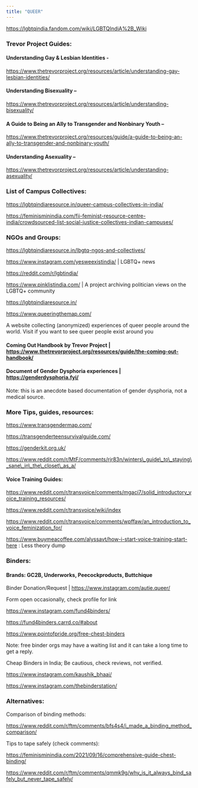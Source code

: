 ```yaml
---
title: "QUEER"
---
```


https://lgbtqindia.fandom.com/wiki/LGBTQIndiA%2B_Wiki

### Trevor Project Guides:

#### Understanding Gay & Lesbian Identities -

https://www.thetrevorproject.org/resources/article/understanding-gay-lesbian-identities/

#### Understanding Bisexuality –

https://www.thetrevorproject.org/resources/article/understanding-bisexuality/

#### A Guide to Being an Ally to Transgender and Nonbinary Youth –

https://www.thetrevorproject.org/resources/guide/a-guide-to-being-an-ally-to-transgender-and-nonbinary-youth/

#### Understanding Asexuality –

https://www.thetrevorproject.org/resources/article/understanding-asexuality/

### List of Campus Collectives:

https://lgbtqindiaresource.in/queer-campus-collectives-in-india/

https://feminisminindia.com/fii-feminist-resource-centre-india/crowdsourced-list-social-justice-collectives-indian-campuses/

### NGOs and Groups:

https://lgbtqindiaresource.in/lbgtq-ngos-and-collectives/

https://www.instagram.com/yesweexistindia/ | LGBTQ+ news

https://reddit.com/r/lgbtindia/

https://www.pinklistindia.com/ | A project archiving politician views on the LGBTQ+ community

https://lgbtqindiaresource.in/

https://www.queeringthemap.com/

A website collecting (anonymized) experiences of queer people around the world.
Visit if you want to see queer people exist around you

#### Coming Out Handbook by Trevor Project | https://www.thetrevorproject.org/resources/guide/the-coming-out-handbook/

#### Document of Gender Dysphoria experiences | https://genderdysphoria.fyi/

Note: this is an anecdote based documentation of gender dysphoria, not a medical source.

### More Tips, guides, resources:

https://www.transgendermap.com/

https://transgenderteensurvivalguide.com/

https://genderkit.org.uk/

https://www.reddit.com/r/MtF/comments/rjr83n/winters\_guide\_to\_staying\_sane\_in\_the\_closet\_as_a/

#### Voice Training Guides:

https://www.reddit.com/r/transvoice/comments/mgaci7/solid_introductory_voice_training_resources/

https://www.reddit.com/r/transvoice/wiki/index

https://www.reddit.com/r/transvoice/comments/wpffaw/an_introduction_to_voice_feminization_for/

https://www.buymeacoffee.com/alyssavt/how-i-start-voice-training-start-here : Less theory dump

### Binders:

#### Brands: GC2B, Underworks, Peecockproducts, Buttchique

Binder Donation/Request | https://www.instagram.com/autie.queer/ 

Form open occasionally, check profile for link

https://www.instagram.com/fund4binders/

https://fund4binders.carrd.co/#about

https://www.pointofpride.org/free-chest-binders

Note: free binder orgs may have a waiting list and it can take a long time to get a reply.

Cheap Binders in India; Be cautious, check reviews, not verified.

https://www.instagram.com/kaushik_bhaai/

https://www.instagram.com/thebinderstation/

### Alternatives:

Comparison of binding methods:

https://www.reddit.com/r/ftm/comments/bfs4s4/i_made_a_binding_method_comparison/

Tips to tape safely (check comments):

https://feminisminindia.com/2021/09/16/comprehensive-guide-chest-binding/

https://www.reddit.com/r/ftm/comments/qmmk9g/why_is_it_always_bind_safely_but_never_tape_safely/
